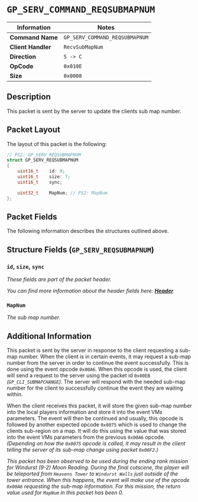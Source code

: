 # `GP_SERV_COMMAND_REQSUBMAPNUM`

| Information               | Notes |
|---                        |---    |
| **Command Name**          | `GP_SERV_COMMAND_REQSUBMAPNUM` |
| **Client Handler**        | `RecvSubMapNum` |
| **Direction**             | `S -> C` |
| **OpCode**                | `0x010E` |
| **Size**                  | `0x0008` |

## Description

This packet is sent by the server to update the clients sub map number.

## Packet Layout

The layout of this packet is the following:

```cpp
// PS2: GP_SERV_REQSUBMAPNUM
struct GP_SERV_REQSUBMAPNUM
{
    uint16_t    id: 9;
    uint16_t    size: 7;
    uint16_t    sync;

    uint32_t    MapNum; // PS2: MapNum
};
```

## Packet Fields

The following information describes the structures outlined above.

## Structure Fields (`GP_SERV_REQSUBMAPNUM`)

### `id`, `size`, `sync`

_These fields are part of the packet header._

_You can find more information about the header fields here: [**Header**](/world/HEADER.md)_

### `MapNum`

_The sub map number._

## Additional Information

This packet is sent by the server in response to the client requesting a sub-map number. When the client is in certain events, it may request a sub-map number from the server in order to continue the event successfully. This is done using the event opcode `0x00A6`. When this opcode is used, the client will send a request to the server using the packet id `0x00EB` _(`GP_CLI_SUBMAPCHANGE`)_. The server will respond with the needed sub-map number for the client to successfully continue the event they are waiting within.

When the client receives this packet, it will store the given sub-map number into the local players information and store it into the event VMs parameters. The event will then be continued and usually, this opcode is followed by another expected opcode `0x0075` which is used to change the clients sub-region on a map. It will do this using the value that was stored into the event VMs parameters from the previous `0x00A6` opcode. _(Depending on how the `0x0075` opcode is called, it may result in the client telling the server of its sub-map change using packet `0x00F2`.)_

_This packet has been observed to be used during the ending rank mission for Windurst (9-2) Moon Reading. During the final cutscene, the player will be teleported from `Heavens Tower` to `Windurst Walls` just outside of the tower entrance. When this happens, the event will make use of the opcode `0x00A6` requesting the sub-map information. For this mission, the return value used for `MapNum` in this packet has been 0._
